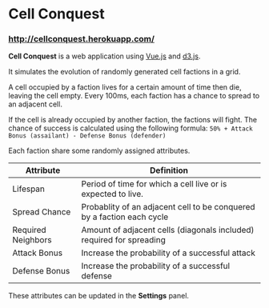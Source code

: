 # Cell Conquest

### http://cellconquest.herokuapp.com/

**Cell Conquest** is a web application using [Vue.js](https://github.com/vuejs/vue) and [d3.js](https://github.com/d3/d3).

It simulates the evolution of randomly generated cell factions in a grid.

A cell occupied by a faction lives for a certain amount of time then die, leaving the cell empty.
Every 100ms, each faction has a chance to spread to an adjacent cell.

If the cell is already occupied by another faction, the factions will fight.
The chance of success is calculated using the following formula:
`50% + Attack Bonus (assailant) - Defense Bonus (defender)`

Each faction share some randomly assigned attributes.

Attribute | Definition
------------ | -------------
Lifespan | Period of time for which a cell live or is expected to live.
Spread Chance | Probablity of an adjacent cell to be conquered by a faction each cycle
Required Neighbors | Amount of adjacent cells (diagonals included) required for spreading
Attack Bonus | Increase the probability of a successful attack
Defense Bonus | Increase the probability of a successful defense

These attributes can be updated in the **Settings** panel.
